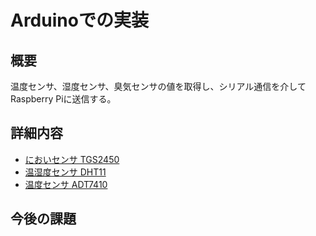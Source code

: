 # Arduinoでの実装

## 概要
温度センサ、湿度センサ、臭気センサの値を取得し、シリアル通信を介してRaspberry Piに送信する。

## 詳細内容
* [においセンサ TGS2450](http://akizukidenshi.com/catalog/g/gP-00989/)
* [温湿度センサ DHT11](http://akizukidenshi.com/catalog/g/gM-07003/)
* [温度センサ ADT7410](http://akizukidenshi.com/catalog/g/gM-06675/)

## 今後の課題
